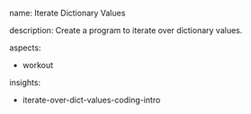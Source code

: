 name: Iterate Dictionary Values

description: Create a program to iterate over dictionary values.

aspects:
  - workout

insights:
  - iterate-over-dict-values-coding-intro